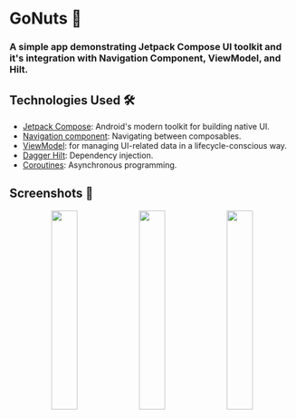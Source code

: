 # GoNuts 🍩

### A simple app demonstrating Jetpack Compose UI toolkit and it's integration with Navigation Component, ViewModel, and Hilt.

## Technologies Used 🛠

- [Jetpack Compose](https://developer.android.com/jetpack/compose): Android's modern toolkit for
  building native UI.
- [Navigation component](https://developer.android.com/guide/navigation/get-started): Navigating
  between composables.
- [ViewModel](https://developer.android.com/topic/libraries/architecture/viewmodel): for managing
  UI-related data in a lifecycle-conscious way.
- [Dagger Hilt](https://developer.android.com/training/dependency-injection/hilt-android):
  Dependency injection.
- [Coroutines](https://developer.android.com/kotlin/coroutines): Asynchronous programming.

## Screenshots 📸

<p align="center">
  <img src="https://github.com/Mohammed-Alhams/GoNuts/assets/92039633/06fbb909-f6c4-4b33-b20f-42fa9b9d07c8" width="30%"/>
  <img src="https://github.com/Mohammed-Alhams/GoNuts/assets/92039633/a25bdcb7-d15d-40b4-a8e4-c321541ad04b" width="30%"/>
  <img src="https://github.com/Mohammed-Alhams/GoNuts/assets/92039633/cc9a8d47-223c-4690-a8f7-1d35a2964687" width="30%"/>
</p>
